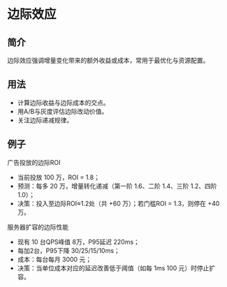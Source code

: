 # 边际效应

## 简介
边际效应强调增量变化带来的额外收益或成本，常用于最优化与资源配置。

## 用法
- 计算边际收益与边际成本的交点。
- 用A/B与灰度评估边际改动价值。
- 关注边际递减规律。

## 例子
广告投放的边际ROI

- 当前投放 100 万，ROI = 1.8；
- 预测：每多 20 万，增量转化递减（第一阶 1.6、二阶 1.4、三阶 1.2、四阶 1.0）；
- 决策：投入至边际ROI≈1.2处（共 +60 万）；若门槛ROI = 1.3，则停在 +40 万。

服务器扩容的边际性能

- 现有 10 台QPS峰值 8万，P95延迟 220ms；
- 每加2台，P95下降 30/25/15/10ms；
- 成本：每台每月 3000 元；
- 决策：当单位成本对应的延迟改善低于阈值（如每 1ms 100 元）时停止扩容。
